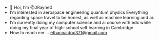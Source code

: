 - 👋 Hoi, I’m @0Rayne0
- I’m interested in aerospace engineering quantum physics 
     Everything regarding space travel to be honest, as well as machine learning and ai.
- I’m currently doing my computer science and ai course with edx while doing my final year of high-school self learning in Cambridge
- How to reach me ... ethannaidoo371@gmail.com

<!---
0Rayne0/0Rayne0 is a ✨ special ✨ repository because its `README.md` (this file) appears on your GitHub profile.
You can click the Preview link to take a look at your changes.
--->
